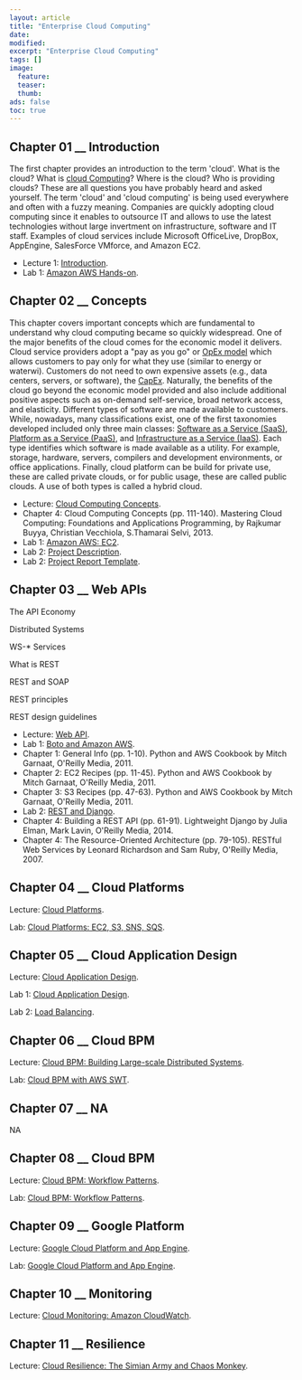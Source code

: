 ```yaml
---
layout: article
title: "Enterprise Cloud Computing"
date:
modified:
excerpt: "Enterprise Cloud Computing"
tags: []
image:
  feature:
  teaser:
  thumb:
ads: false
toc: true
---
```


Chapter 01 __ Introduction
--------------------------

The first chapter provides an introduction to the term 'cloud'. What is the cloud? What is [cloud Computing](https://en.wikipedia.org/wiki/Cloud_computing)? Where is the cloud? Who is providing clouds? These are all questions you have probably heard and asked yourself. The term 'cloud' and 'cloud computing' is being used everywhere and often with a fuzzy meaning. Companies are quickly adopting cloud computing since it enables to outsource IT and allows to use the latest technologies without large invertment on infrastructure, software and IT staff. Examples of cloud services include Microsoft OfficeLive, DropBox, AppEngine, SalesForce VMforce, and Amazon EC2.

+ Lecture 1: [Introduction](https://www.dropbox.com/s/aszlfp9tjgvuhuh/01_ECC_Lecture_Introduction-2016-09-25.pdf?dl=0). 
+ Lab 1: [Amazon AWS Hands-on](https://www.dropbox.com/s/z9tqepul83qetek/01_ECC_Lab_Amazon_AWS_Hands_On-2016-09-29.pdf?dl=0).


Chapter 02 __ Concepts
----------------------

This chapter covers important concepts which are fundamental to understand why cloud computing became so quickly widespread. One of the major benefits of the cloud comes for the economic model it delivers. Cloud service providers adopt a "pay as you go" or [OpEx model](https://en.wikipedia.org/wiki/Operating_expense) which allows customers to pay only for what they use (similar to energy or waterwi). Customers do not need to own expensive assets (e.g., data centers, servers, or software), the [CapEx](https://en.wikipedia.org/wiki/Capital_expenditure). Naturally, the benefits of the cloud go beyond the economic model provided and also include additional positive aspects such as on-demand self-service, broad network access, and elasticity. Different types of software are made available to customers. While, nowadays, many classifications exist, one of the first taxonomies developed included only three main classes: 
[Software as a Service (SaaS)](https://en.wikipedia.org/wiki/Software_as_a_service), [Platform as a Service (PaaS)](https://en.wikipedia.org/wiki/Platform_as_a_service), and [Infrastructure as a Service (IaaS)](https://en.wikipedia.org/wiki/Cloud_computing#Infrastructure_as_a_service_.28IaaS.29). Each type identifies which software is made available as a utility. For example, storage, hardware, servers, compilers and development environments, or office applications. Finally, cloud platform can be build for private use, these are called private clouds, or for public usage, these are called public clouds. A use of both types is called a hybrid cloud.

+ Lecture: [Cloud Computing Concepts](https://www.dropbox.com/s/ntenhyxy480i4x8/02_ECC_Lecture_Cloud_Computing_Concepts_2016-09-25.pdf?dl=0).
+ Chapter 4: Cloud Computing Concepts (pp. 111-140). Mastering Cloud Computing: Foundations and Applications Programming, by Rajkumar Buyya, Christian Vecchiola, S.Thamarai Selvi, 2013.
+ Lab 1: [Amazon AWS: EC2](https://www.dropbox.com/s/2jbfjpxfg85irlx/02_ECC_Lab_Amazon_AWS_2016-09-25.pdf?dl=0).
+ Lab 2: [Project Description](https://www.dropbox.com/s/u8xqitqaxps2zfw/02_ECC_Lab_Project_Description-2016-09-25.pdf?dl=0).
+ Lab 2: [Project Report Template](https://www.dropbox.com/s/e2kxcq7aodmrsd2/02_ECC_Lab_Project_Description_Written_Report_Template.doc?dl=0).


Chapter 03 __ Web APIs
----------------------

The API Economy 

Distributed Systems 

WS-* Services 

What is REST 

REST and SOAP 

REST principles 

REST design guidelines



+ Lecture: [Web API](https://www.dropbox.com/s/1it2tyjva8uz1l5/03_ECC_Lecture_Web_API_2016-09-25.pdf?dl=0).
+ Lab 1: [Boto and Amazon AWS](https://www.dropbox.com/s/qewkq7tkcm8amo6/03_ECC_Lab_Boto_Amazon_AWS-2016-09-25.pdf?dl=0).
+ Chapter 1: General Info (pp. 1-10). Python and AWS Cookbook by Mitch Garnaat, O'Reilly Media, 2011.
+ Chapter 2: EC2 Recipes (pp. 11-45). Python and AWS Cookbook by Mitch Garnaat, O'Reilly Media, 2011.
+ Chapter 3: S3 Recipes (pp. 47-63). Python and AWS Cookbook by Mitch Garnaat, O'Reilly Media, 2011.
+ Lab 2: [REST and Django](https://www.dropbox.com/s/ra5r3fw90ex2ky0/03_ECC_Lab_REST_Django_2016-09-25.pdf?dl=0).
+ Chapter 4: Building a REST API (pp. 61-91). Lightweight Django by Julia Elman, Mark Lavin, O'Reilly Media, 2014.
+ Chapter 4: The Resource-Oriented Architecture (pp. 79-105). RESTful Web Services by Leonard Richardson and Sam Ruby, O'Reilly Media, 2007.


Chapter 04 __ Cloud Platforms
---------------------------

Lecture: [Cloud Platforms](https://www.dropbox.com/s/3fjregvh27kuqgs/04_ECC_Lecture_Cloud_Platforms_2016-09-25.pdf?dl=0).

Lab: [Cloud Platforms: EC2, S3, SNS, SQS](https://www.dropbox.com/s/bwkt1zrftkx6ro6/04_ECC_Lab_Cloud_Platforms_Parallel_Processing_2016-09-25.pdf?dl=0).


Chapter 05 __ Cloud Application Design
------------------------------------

Lecture: [Cloud Application Design](https://www.dropbox.com/s/8z706g9e35j6rpe/05_ECC_Lecture_Cloud_Application_Design_2016-09-25.pdf?dl=0).

Lab 1: [Cloud Application Design](https://www.dropbox.com/s/05jem96dru8cy9h/05_ECC_Lab_Cloud_Application_Design_2016-09-25.pdf?dl=0).

Lab 2: [Load Balancing](https://www.dropbox.com/s/nuedlqjicnlaarh/05_ECC_Lab_Cloud_Application_Design_Load_Balancing_2016-09-25.pdf?dl=0).



Chapter 06 __ Cloud BPM
---------------------

Lecture: [Cloud BPM: Building Large-scale Distributed Systems](https://www.dropbox.com/s/ntenhyxy480i4x8/02_ECC_Lecture_Cloud_Computing_Concepts_2016-09-25.pdf?dl=0).

Lab: [Cloud BPM with AWS SWT](https://www.dropbox.com/s/gt3n3td38td09u9/06_ECC_Lab_Cloud_BPM_AWS_SWF_2016-09-25.pdf?dl=0).


Chapter 07 __ NA
-----------------

NA


Chapter 08 __ Cloud BPM
---------------------

Lecture: [Cloud BPM: Workflow Patterns](https://www.dropbox.com/s/g19jjnv82w5eum6/08_ECC_Lecture_Cloud_BPM_Workflow_Patterns_2016-09-25.pdf?dl=0).

Lab: [Cloud BPM: Workflow Patterns](https://www.dropbox.com/s/qra0daixkyk8ivp/08_ECC_Lab_Cloud_BPM_Workflow_Patterns_2016-09-25.pdf?dl=0).


Chapter 09 __ Google Platform
---------------------------------

Lecture: [Google Cloud Platform and App Engine](https://www.dropbox.com/s/7ncfw9br4ul4a7q/09_ECC_Lecture_Cloud_Application_Design_GoogleAppEngine_2016-09-25.pdf?dl=0).

Lab: [Google Cloud Platform and App Engine](https://www.dropbox.com/s/exxh6btvrk39fuj/09_ECC_Lab_Cloud_Application_Design_GoogleAppEngine_2016-09-25.pdf?dl=0).


Chapter 10 __ Monitoring
----------------------

Lecture: [Cloud Monitoring: Amazon CloudWatch](https://www.dropbox.com/s/evx1yo13lqp2nrd/10_ECC_Lecture_CloudWatch_2016-09-25.pdf?dl=0).


Chapter 11 __ Resilience
----------------------

Lecture: [Cloud Resilience: The Simian Army and Chaos Monkey](https://www.dropbox.com/s/a6evie6ml2hshdy/11_ECC_Lecture_Chaos_Monkey_2016-09-25.pdf?dl=0).





